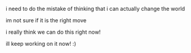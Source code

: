 i need to do the mistake of thinking that i can actually change the world

im not sure if it is the right move

i really think we can do this right now!

ill keep working on it now! :)
